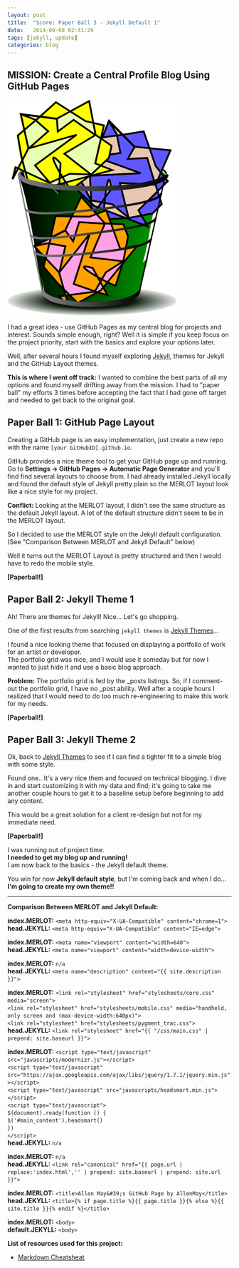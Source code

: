 ```yaml
---
layout: post
title:  "Score: Paper Ball 3 - Jekyll Default 1"
date:   2014-09-08 02:41:29
tags: [jekyll, update]
categories: blog
---
```

## __MISSION:__ Create a Central Profile Blog Using GitHub Pages

<img src="/images/paperballOPTIMIZED.svg" alt="Paperball" class="post-icon">

I had a great idea - use GitHub Pages as my central blog for projects and interest. Sounds simple enough, right? Well it is simple if you keep focus on the project priority, start with the basics and explore your options later.

Well, after several hours I found myself exploring [Jekyll][jekyll], themes for Jekyll and the GitHub Layout themes. 

__This is where I went off track:__ I wanted to combine the best parts of all my options and found myself drifting away from the mission.
I had to "paper ball" my efforts 3 times before accepting the fact that I had gone off target and needed to get back to the original goal.

## __Paper Ball 1:__ GitHub Page Layout
Creating a GitHub page is an easy implementation, just create a new repo with the name `[your GitHubID].github.io`. 

GitHub provides a nice theme tool to get your GitHub page up and running. Go to __Settings -> GitHub Pages -> Automatic Page Generator__ and you'll find find several layouts to choose from. I had already installed Jekyll locally and found the default style of Jekyll pretty plain so the MERLOT layout look like a nice style for my project.

__Conflict:__ Looking at the MERLOT layout, I didn't see the same structure as the default Jekyll layout. A lot of the default structure didn't seem to be in the MERLOT layout.

So I decided to use the MERLOT style on the Jekyll default configuration. <span class="parened">(See "Comparison Between MERLOT and Jekyll Default" below)</span>

Well it turns out the MERLOT Layout is pretty structured and then I would have to redo the mobile style.

__[Paperball!]__

## __Paper Ball 2:__ Jekyll Theme 1
Ah! There are themes for Jekyll! Nice... Let's go shopping.

One of the first results from searching `jekyll themes` is [Jekyll Themes][jekyllthemes]...

I found a nice looking theme that focused on displaying a portfolio of work for an artist or developer.  
The portfolio grid was nice, and I would use it someday but for now I wanted to just hide it and use a basic blog approach. 

__Problem:__ The portfolio grid is fed by the _posts listings. So, if I comment-out the portfolio grid, I have no _post ability. Well after a couple hours I realized that I would need to do too much re-engineering to make this work for my needs.

__[Paperball!]__

## __Paper Ball 3:__ Jekyll Theme 2
Ok, back to [Jekyll Themes][jekyllthemes] to see if I can find a tighter fit to a simple blog with some style.

Found one.. It's a very nice them and focused on technical blogging. I dive in and start customizing it with my data and find; it's going to take me another couple hours to get it to a baseline setup before beginning to add any content.

This would be a great solution for a client re-design but not for my immediate need.

__[Paperball!]__

I was running out of project time.  
__I needed to get my blog up and running!__  
I am now back to the basics - the Jekyll default theme.

You win for now __Jekyll default style__, but I'm coming back and when I do...  
__I'm going to create my own theme!!__

<hr>


__Comparison Between MERLOT and Jekyll Default:__

__index.MERLOT:__ `<meta http-equiv="X-UA-Compatible" content="chrome=1">`  
__head.JEKYLL:__  `<meta http-equiv="X-UA-Compatible" content="IE=edge">`

__index.MERLOT:__ `<meta name="viewport" content="width=640">`  
__head.JEKYLL:__  `<meta name="viewport" content="width=device-width">`

__index.MERLOT:__ `n/a`  
__head.JEKYLL:__  `<meta name="description" content="{{ site.description }}">`

__index.MERLOT:__ `<link rel="stylesheet" href="stylesheets/core.css" media="screen">`  
                  `<link rel="stylesheet" href="stylesheets/mobile.css" media="handheld, only screen and (max-device-width:640px)">`  
                  `<link rel="stylesheet" href="stylesheets/pygment_trac.css">`  
__head.JEKYLL:__  `<link rel="stylesheet" href="{{ "/css/main.css" | prepend: site.baseurl }}">`

__index.MERLOT:__ `<script type="text/javascript" src="javascripts/modernizr.js"></script>`  
                  `<script type="text/javascript" src="https://ajax.googleapis.com/ajax/libs/jquery/1.7.1/jquery.min.js"></script>`  
                  `<script type="text/javascript" src="javascripts/headsmart.min.js"></script>`  
                  `<script type="text/javascript">`  
                    `$(document).ready(function () {`  
                    `$('#main_content').headsmart()`  
                    `})`  
                  `</script>`  
__head.JEKYLL:__  `n/a`

__index.MERLOT:__ `n/a`  
__head.JEKYLL:__  `<link rel="canonical" href="{{ page.url | replace:'index.html','' | prepend: site.baseurl | prepend: site.url }}">`  

__index.MERLOT:__ `<title>Allen May&#39;s GitHub Page by AllenMay</title>`  
__head.JEKYLL:__  `<title>{% if page.title %}{{ page.title }}{% else %}{{ site.title }}{% endif %}</title>`

__index.MERLOT:__    `<body>`  
__default.JEKYLL:__  `<body>`


__List of resources used for this project:__

 * [Markdown Cheatsheat][mdcs] 

[mdcs]:         https://github.com/adam-p/markdown-here/wiki/Markdown-Cheatsheet
[jekyll]:       http://jekyllrb.com/
[jekyllthemes]: http://jekyllthemes.org/